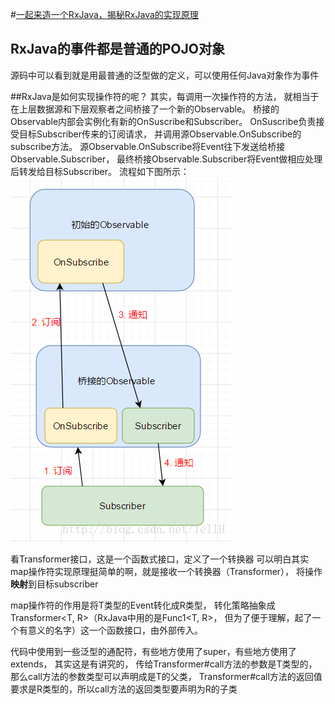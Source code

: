 #[一起来造一个RxJava，揭秘RxJava的实现原理](https://blog.csdn.net/tellh/article/details/71534704)

## RxJava的**事件**都是普通的POJO对象
源码中可以看到就是用最普通的泛型做的定义，可以使用任何Java对象作为事件

##RxJava是如何实现操作符的呢？
其实，每调用一次操作符的方法，
就相当于在上层数据源和下层观察者之间桥接了一个新的Observable。
桥接的Observable内部会实例化有新的OnSuscribe和Subscriber。
OnSuscribe负责接受目标Subscriber传来的订阅请求，
并调用源Observable.OnSubscribe的subscribe方法。
源Observable.OnSubscribe将Event往下发送给桥接Observable.Subscriber，
最终桥接Observable.Subscriber将Event做相应处理后转发给目标Subscriber。
流程如下图所示：
![RxJava操作符实现原理](pic/1.png)

看Transformer接口，这是一个函数式接口，定义了一个转换器
可以明白其实map操作符实现原理挺简单的啊，就是接收一个转换器（Transformer），
将操作**映射**到目标subscriber

map操作符的作用是将T类型的Event转化成R类型，
转化策略抽象成Transformer<T, R>（RxJava中用的是Func1<T, R>，
但为了便于理解，起了一个有意义的名字）这一个函数接口，由外部传入。

代码中使用到一些泛型的通配符，有些地方使用了super，有些地方使用了extends，
其实这是有讲究的，
传给Transformer#call方法的参数是T类型的，那么call方法的参数类型可以声明成是T的父类，
Transformer#call方法的返回值要求是R类型的，所以call方法的返回类型要声明为R的子类


